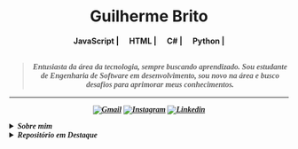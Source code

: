 <h1 align="center"> Guilherme Brito </h1>

<div align="center">
<b><img width="12"
  src="https://skillicons.dev/icons?i=javascript"> JavaScript | <img width="12"
  src="https://skillicons.dev/icons?i=html"> HTML | <img width="12"
  src="https://skillicons.dev/icons?i=c#"> C# | <img width="12" 
  src="https://skillicons.dev/icons?i=python"> Python | <img width="12"</br>
<br>
<br>
                                                          
<blockquote>
  <p><i>
      <font face="Century Schoolbook">Entusiasta da área da tecnologia, sempre buscando aprendizado. Sou estudante de Engenharia de Software em desenvolvimento, sou novo na área e busco desafios para aprimorar meus conhecimentos.
</blockquote>
</div>

---

<div align="center">
  
  [![Gmail](https://img.shields.io/badge/Gmail-lavender?logo=gmail)](mailto:guilhermemaiolibrito@gmail.com)
  [![Instagram](https://img.shields.io/badge/Instagram-lavender?logo=instagram&logoColor=000000)](https://www.instagram.com/brito.guilherme_maioli/?next=%2F)
  [![Linkedin](https://img.shields.io/badge/LinkedIn-lavender?logo=linkedin&logoColor=0077B5)](https://www.linkedin.com/in/guilherme-maioli-brito-5570b12aa/)

</div>

<p>
  
<details closed>  
<summary><font face="Century Schoolbook"><strong><i>Sobre mim</i></strong></font></summary> 

---

<font face="Century Schoolbook"><i>Olá! Sou Guilherme, apaixonado por tecnologia e em busca de conhecimento e aprimoramento.

O que me motivou à entrar nessa área, foi a criação de jogos, que foi meu primeiro curso realizado sobre a área de software. Agora estou realizando mais cursos, que são:

• JavaScript e TypeScript

• Inteligência Artificial e Machine Learning
</i></font>

</details>

<details closed>
<summary><font face="Century Schoolbook"><strong><i> Repositório em Destaque</i></strong></font> </summary> 
</details>
